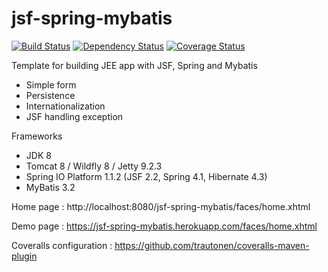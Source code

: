 jsf-spring-mybatis
==================
[![Build Status](https://travis-ci.org/jeetemplates/jsf-spring-mybatis.svg)](https://travis-ci.org/jeetemplates/jsf-spring-mybatis)
[![Dependency Status](https://www.versioneye.com/user/projects/5541c7766f834441620001cc/badge.svg?style=flat)](https://www.versioneye.com/user/projects/5541c7766f834441620001cc)
[![Coverage Status](https://coveralls.io/repos/jeetemplates/jsf-spring-mybatis/badge.svg?branch=master)](https://coveralls.io/r/jeetemplates/jsf-spring-mybatis?branch=master)

Template for building JEE app with JSF, Spring and Mybatis
- Simple form
- Persistence
- Internationalization
- JSF handling exception

Frameworks
- JDK 8
- Tomcat 8 / Wildfly 8 / Jetty 9.2.3
- Spring IO Platform 1.1.2 (JSF 2.2, Spring 4.1, Hibernate 4.3)
- MyBatis 3.2

Home page : http://localhost:8080/jsf-spring-mybatis/faces/home.xhtml

Demo page : https://jsf-spring-mybatis.herokuapp.com/faces/home.xhtml

Coveralls configuration : https://github.com/trautonen/coveralls-maven-plugin
